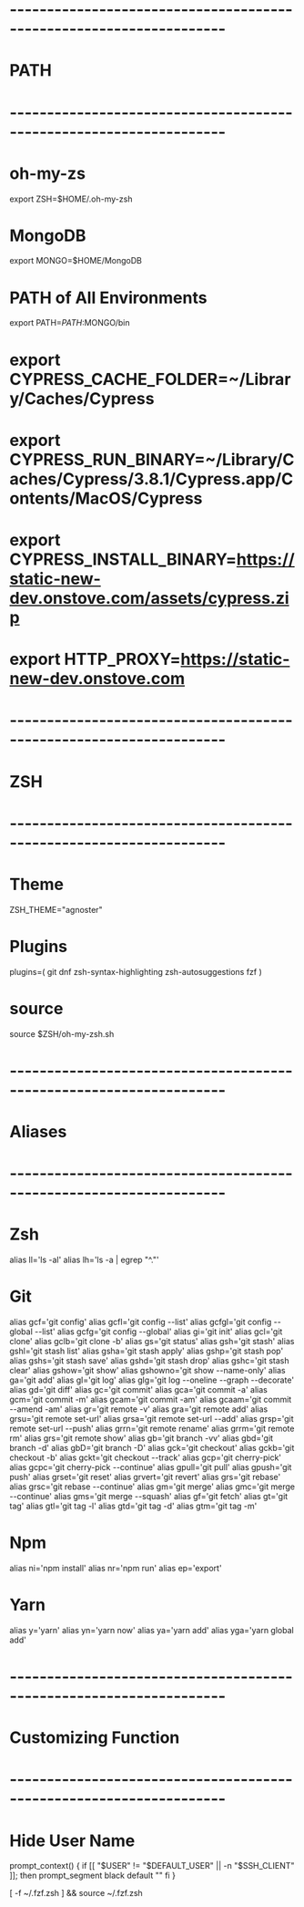 # -------------------------------------------------------------------
# PATH
# -------------------------------------------------------------------

# oh-my-zs #
export ZSH=$HOME/.oh-my-zsh

# MongoDB #
export MONGO=$HOME/MongoDB

# PATH of All Environments #
export PATH=$PATH:$MONGO/bin


# export CYPRESS_CACHE_FOLDER=~/Library/Caches/Cypress
# export CYPRESS_RUN_BINARY=~/Library/Caches/Cypress/3.8.1/Cypress.app/Contents/MacOS/Cypress


# export CYPRESS_INSTALL_BINARY=https://static-new-dev.onstove.com/assets/cypress.zip
# export HTTP_PROXY=https://static-new-dev.onstove.com



# -------------------------------------------------------------------
# ZSH
# -------------------------------------------------------------------

# Theme #
ZSH_THEME="agnoster"

# Plugins #
plugins=(
	git
	dnf
	zsh-syntax-highlighting
	zsh-autosuggestions
	fzf
)

# source #
source $ZSH/oh-my-zsh.sh



# -------------------------------------------------------------------
# Aliases
# -------------------------------------------------------------------

# Zsh #
alias ll='ls -al'
alias lh='ls -a | egrep "^\."'

# Git #
alias gcf='git config'
alias gcfl='git config --list'
alias gcfgl='git config --global --list'
alias gcfg='git config --global'
alias gi='git init'
alias gcl='git clone'
alias gclb='git clone -b'
alias gs='git status'
alias gsh='git stash'
alias gshl='git stash list'
alias gsha='git stash apply'
alias gshp='git stash pop'
alias gshs='git stash save'
alias gshd='git stash drop'
alias gshc='git stash clear'
alias gshow='git show'
alias gshowno='git show --name-only'
alias ga='git add'
alias gl='git log'
alias glg='git log --oneline --graph --decorate'
alias gd='git diff'
alias gc='git commit'
alias gca='git commit -a'
alias gcm='git commit -m'
alias gcam='git commit -am'
alias gcaam='git commit --amend -am'
alias gr='git remote -v'
alias gra='git remote add'
alias grsu='git remote set-url'
alias grsa='git remote set-url --add'
alias grsp='git remote set-url --push'
alias grrn='git remote rename'
alias grrm='git remote rm'
alias grs='git remote show'
alias gb='git branch -vv'
alias gbd='git branch -d'
alias gbD='git branch -D'
alias gck='git checkout'
alias gckb='git checkout -b'
alias gckt='git checkout --track'
alias gcp='git cherry-pick'
alias gcpc='git cherry-pick --continue'
alias gpull='git pull'
alias gpush='git push'
alias grset='git reset'
alias grvert='git revert'
alias grs='git rebase'
alias grsc='git rebase --continue'
alias gm='git merge'
alias gmc='git merge --continue'
alias gms='git merge --squash'
alias gf='git fetch'
alias gt='git tag'
alias gtl='git tag -l'
alias gtd='git tag -d'
alias gtm='git tag -m'

# Npm #
alias ni='npm install'
alias nr='npm run'
alias ep='export'

# Yarn #
alias y='yarn'
alias yn='yarn now'
alias ya='yarn add'
alias yga='yarn global add'

# -------------------------------------------------------------------
# Customizing Function
# -------------------------------------------------------------------

# Hide User Name #
prompt_context() {
  if [[ "$USER" != "$DEFAULT_USER" || -n "$SSH_CLIENT" ]]; then
    prompt_segment black default ""
  fi
}

[ -f ~/.fzf.zsh ] && source ~/.fzf.zsh
